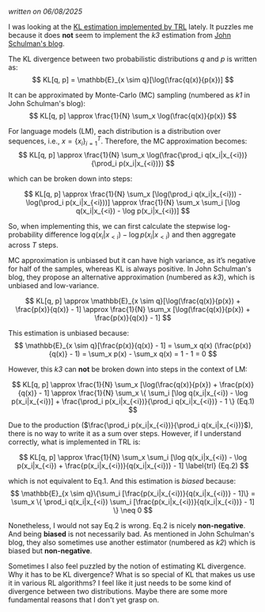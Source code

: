 *written on 06/08/2025* 

I was looking at the [KL estimation implemented by TRL](https://github.com/huggingface/trl/blob/main/trl/trainer/ppo_trainer.py#L510}) lately. 
It puzzles me because it does **not** seem to implement the *k3* estimation from [John Schulman's blog](http://joschu.net/blog/kl-approx.html).

The KL divergence between two probabilistic distributions $q$ and $p$ is written as:
$$
KL[q, p] =  \mathbb{E}_{x \sim q}[\log(\frac{q(x)}{p(x})]
$$

It can be approximated by Monte-Carlo (MC) sampling (numbered as *k1* in John Schulman's blog):
$$
KL[q, p] \approx  \frac{1}{N} \sum_x \log(\frac{q(x)}{p(x})
$$

For language models (LM), each distribution is a distribution over sequences, i.e., $x=\{x_i\}_{i=1}^T$. Therefore, the MC approximation becomes:
$$
KL[q, p] \approx  \frac{1}{N} \sum_x \log(\frac{\prod_i q(x_i|x_{<i})}{\prod_i p(x_i|x_{<i})})
$$

which can be broken down into steps:

$$
KL[q, p] \approx  \frac{1}{N} \sum_x [\log(\prod_i q(x_i|x_{<i})) - \log(\prod_i p(x_i|x_{<i}))]
 \approx \frac{1}{N} \sum_x \sum_i [\log q(x_i|x_{<i}) - \log p(x_i|x_{<i})]
$$

So, when implementing this, we can first calculate the stepwise log-probability difference $\log q(x_i|x_{<i}) - \log p(x_i|x_{<i})$ and then aggregate across $T$ steps. 

MC approximation is unbiased but it can have high variance, as it’s negative for half of the samples, whereas KL is always positive. In John Schulman's blog, they propose an alternative approximation (numbered as *k3*), which is unbiased and low-variance. 

$$
KL[q, p] \approx  \mathbb{E}_{x \sim q}[\log(\frac{q(x)}{p(x}) + \frac{p(x)}{q(x)} - 1]
\approx \frac{1}{N} \sum_x [\log(\frac{q(x)}{p(x}) + \frac{p(x)}{q(x)} - 1]
$$

This estimation is unbiased because:
$$
\mathbb{E}_{x \sim q}[\frac{p(x)}{q(x)} - 1] = \sum_x q(x) (\frac{p(x)}{q(x)} - 1) = \sum_x p(x) - \sum_x q(x) = 1 - 1 = 0
$$

However, this *k3* can **not** be broken down into steps in the context of LM: 

$$
KL[q, p]  \approx \frac{1}{N} \sum_x [\log(\frac{q(x)}{p(x}) + \frac{p(x)}{q(x)} - 1] 
 \approx \frac{1}{N} \sum_x \{ \sum_i [\log q(x_i|x_{<i}) - \log p(x_i|x_{<i})] + \frac{\prod_i p(x_i|x_{<i})}{\prod_i q(x_i|x_{<i})} - 1 \} (Eq.1)
$$

Due to the production ($\frac{\prod_i p(x_i|x_{<i})}{\prod_i q(x_i|x_{<i})}$), there is no way to write it as a sum over steps. However, if I understand correctly, what is implemented in TRL is:

$$
KL[q, p] \approx \frac{1}{N} \sum_x \sum_i [\log q(x_i|x_{<i}) - \log p(x_i|x_{<i}) + \frac{p(x_i|x_{<i})}{q(x_i|x_{<i})} - 1] \label{trl} (Eq.2)
$$

which is not equivalent to Eq.1. And this estimation is *biased* because:
$$
\mathbb{E}_{x \sim q}\{\sum_i [\frac{p(x_i|x_{<i})}{q(x_i|x_{<i})} - 1]\} = \sum_x \{ \prod_i q(x_i|x_{<i}) \sum_i [\frac{p(x_i|x_{<i})}{q(x_i|x_{<i})} - 1] \} \neq 0
$$

Nonetheless, I would not say Eq.2 is wrong. Eq.2 is nicely **non-negative**. And being **biased** is not necessarily bad. As mentioned in John Schulman's blog, they also sometimes use another estimator (numbered as *k2*) which is biased but **non-negative**. 

Sometimes I also feel puzzled by the notion of estimating KL divergence. Why it has to be KL divergence? What is so special of KL that makes us use it in various RL algorithms? I feel like it just needs to be some kind of divergence between two distributions. 
Maybe there are some more fundamental reasons that I don't yet grasp on.  


